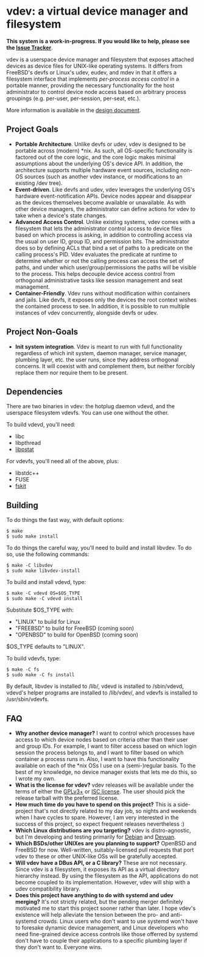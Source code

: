 vdev: a virtual device manager and filesystem
=============================================

**This system is a work-in-progress.  If you would like to help, please see the [Issue Tracker](https://github.com/jcnelson/vdev/issues)**.

vdev is a userspace device manager and filesystem that exposes attached devices as device files for UNIX-like operating systems.  It differs from FreeBSD's devfs or Linux's udev, eudev, and mdev in that it offers a filesystem interface that implements *per-process access control* in a portable manner, providing the necessary functionality for the host administrator to control device node access based on arbitrary process groupings (e.g. per-user, per-session, per-seat, etc.).

More information is available in the [design document](http://judecnelson.blogspot.com/2015/01/introducing-vdev.html).

Project Goals
-------------
* **Portable Architecture**.  Unlike devfs or udev, vdev is designed to be portable across (modern) *nix.  As such, all OS-specific functionality is factored out of the core logic, and the core logic makes minimal assumptions about the underlying OS's device API.  In addition, the architecture supports multiple hardware event sources, including non-OS sources (such as another vdev instance, or modifications to an existing /dev tree).
* **Event-driven**.  Like devfs and udev, vdev leverages the underlying OS's hardware event-notification APIs.  Device nodes appear and disappear as the devices themselves become available or unavailable.  As with other device managers, the administrator can define actions for vdev to take when a device's state changes.
* **Advanced Access Control**.  Unlike existing systems, vdev comes with a filesystem that lets the administrator control access to device files based on which process is asking, in addition to controlling access via the usual on user ID, group ID, and permission bits.  The administrator does so by defining ACLs that bind a set of paths to a predicate on the calling process's PID.  Vdev evaluates the predicate at runtime to determine whether or not the calling process can access the set of paths, and under which user/group/permissions the paths will be visible to the process.  This helps decouple device access control from orthogonal administrative tasks like session management and seat management.
* **Container-Friendly**.  Vdev runs without modification within containers and jails.  Like devfs, it exposes only the devices the root context wishes the contained process to see.  In addition, it is possible to run multiple instances of vdev concurrently, alongside devfs or udev.

Project Non-Goals
-----------------
* **Init system integration**.  Vdev is meant to run with full functionality regardless of which init system, daemon manager, service manager, plumbing layer, etc. the user runs, since they address orthogonal concerns.  It will coexist with and complement them, but neither forcibly replace them nor require them to be present.

Dependencies
-----------

There are two binaries in vdev:  the hotplug daemon vdevd, and the userspace filesystem vdevfs.  You can use one without the other.

To build vdevd, you'll need:
* libc
* libpthread
* [libpstat](https://github.com/jcnelson/libpstat)

For vdevfs, you'll need all of the above, plus:
* libstdc++
* FUSE
* [fskit](https://github.com/jcnelson/fskit)

Building
--------

To do things the fast way, with default options:

    $ make
    $ sudo make install 


To do things the careful way, you'll need to build and install libvdev.  To do so, use the following commands:

    $ make -C libvdev 
    $ sudo make libvdev-install 

To build and install vdevd, type:

    $ make -C vdevd OS=$OS_TYPE
    $ sudo make -C vdevd install

Substitute $OS_TYPE with:
* "LINUX" to build for Linux
* "FREEBSD" to build for FreeBSD (coming soon)
* "OPENBSD" to build for OpenBSD (coming soon)

$OS_TYPE defaults to "LINUX".


To build vdevfs, type:

    $ make -C fs
    $ sudo make -C fs install


By default, libvdev is installed to /lib/, vdevd is installed to /sbin/vdevd, vdevd's helper programs are installed to /lib/vdev/, and vdevfs is installed to /usr/sbin/vdevfs.

FAQ
---
* **Why another device manager?**  I want to control which processes have access to which device nodes based on criteria other than their user and group IDs.  For example, I want to filter access based on which login session the process belongs to, and I want to filter based on which container a process runs in.  Also, I want to have this functionality available on each of the *nix OSs I use on a (semi-)regular basis.  To the best of my knowledge, no device manager exists that lets me do this, so I wrote my own.
* **What is the license for vdev?**  vdev releases will be available under the terms of either the [GPLv3+](https://github.com/jcnelson/vdev/blob/master/LICENSE.GPLv3%2B) or [ISC license](https://github.com/jcnelson/vdev/blob/master/LICENSE.ISC).  The user should pick the release tarball with the preferred license.
* **How much time do you have to spend on this project?**  This is a side-project that's not directly related to my day job, so nights and weekends when I have cycles to spare.  However, I am very interested in the success of this project, so expect frequent releases nevertheless :)
* **Which Linux distributions are you targeting?**  vdev is distro-agnostic, but I'm developing and testing primarily for [Debian](http://www.debian.org) and [Devuan](http://devuan.org).
* **Which BSDs/other UNIXes are you planning to support?**  OpenBSD and FreeBSD for now.  Well-written, suitably-licensed pull requests that port vdev to these or other UNIX-like OSs will be gratefully accepted.
* **Will vdev have a DBus API, or a C library?**  These are not necessary.  Since vdev is a filesystem, it exposes its API as a virtual directory hierarchy instead.  By using the filesystem as the API, applications do not become coupled to its implementation.  However, vdev will ship with a udev compatibility library.
* **Does this project have anything to do with systemd and udev merging?**  It's not strictly related, but the pending merger definitely motivated me to start this project sooner rather than later.  I hope vdev's existence will help alleviate the tension between the pro- and anti-systemd crowds.  Linux users who don't want to use systemd won't have to foresake dynamic device management, and Linux developers who need fine-grained device access controls like those offerred by systemd don't have to couple their applications to a specific plumbing layer if they don't want to.  Everyone wins.
